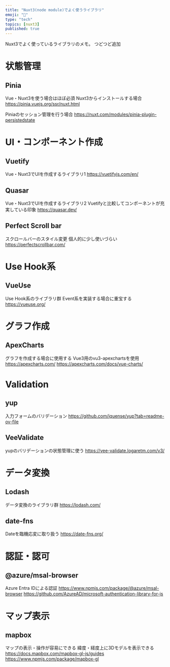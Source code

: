 ```yaml
---
title: "Nuxt3(node module)でよく使うライブラリ"
emoji: "👾"
type: "tech"
topics: [nuxt3]
published: true
---
```

Nuxt3でよく使っているライブラリのメモ。
つどつど追加
# 状態管理
## Pinia
Vue・Nuxt3を使う場合はほぼ必須
Nuxt3からインストールする場合
https://pinia.vuejs.org/ssr/nuxt.html

Piniaのセッション管理を行う場合
https://nuxt.com/modules/pinia-plugin-persistedstate

# UI・コンポーネント作成
## Vuetify
Vue・Nuxt3でUIを作成するライブラリ1
https://vuetifyjs.com/en/

## Quasar
Vue・Nuxt3でUIを作成するライブラリ2
Vuetifyと比較してコンポーネントが充実している印象
https://quasar.dev/

## Perfect Scroll bar
スクロールバーのスタイル変更
個人的に少し使いづらい
https://perfectscrollbar.com/

# Use Hook系
## VueUse
Use Hook系のライブラリ群
Event系を実装する場合に重宝する
https://vueuse.org/

# グラフ作成
## ApexCharts
グラフを作成する場合に使用する
Vue3用のvu3-apexchartsを使用
https://apexcharts.com/
https://apexcharts.com/docs/vue-charts/

# Validation
## yup
入力フォームのバリデーション
https://github.com/jquense/yup?tab=readme-ov-file

## VeeValidate
yupのバリデーションの状態管理に使う
https://vee-validate.logaretm.com/v3/

# データ変換
## Lodash
データ変換のライブラリ群
https://lodash.com/

## date-fns
Dateを臨機応変に取り扱う
https://date-fns.org/

# 認証・認可
## @azure/msal-browser
Azure Entra IDによる認証
https://www.npmjs.com/package/@azure/msal-browser
https://github.com/AzureAD/microsoft-authentication-library-for-js

# マップ表示
## mapbox
マップの表示・操作が容易にできる
緯度・経度上に3Dモデルを表示できる
https://docs.mapbox.com/mapbox-gl-js/guides
https://www.npmjs.com/package/mapbox-gl